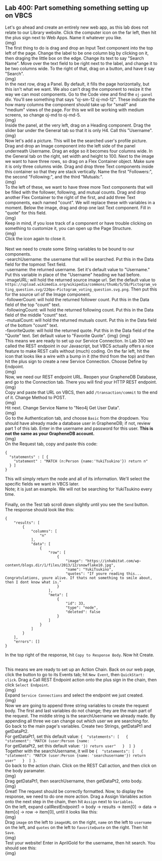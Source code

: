 <h2> Lab 400: Part something something setting up on VBCS  </h2>

Let's go ahead and create an entirely new web app, as this lab does not relate to our Library website. Click the computer icon on the far left, then hit the plus sign next to Web Apps. Name it whatever you like.<br>
{img}
<br>
The first thing to do is drag and drop an Input Text component into the top left of the page. Change the label to be one column big by clicking on it, then draging the little box on the edge. Change its text to say "Search Name". Move over the text field to be right next to the label, and change it to be two columns wide. To the right of that, drag on a button, and have it say "Search". <br>
{img}
<br>
In the next row, drag a Panel. By default, it fills the page horizontally, but this isn't what we want. We also can't drag the component to resize it the way we can most components. Go to the Code view and find the `oj-panel` div. You'll see something that says "oj-sm-12 oj-md-12". These indicate the how many columns the component should take up for "small" and "medium" views of the page. For this we will be working with medium screens, so change oj-md to oj-md-5. <br>
{img}
<br>
Inside the panel, at the very left, drag on a Heading component. Drag the slider bar under the General tab so that it is only H4. Call this "Username".
{img}
<br>
Now let's add a picture. This will be the searched user's profile picture. Drag and drop an Image component into the left side of the panel underneath Username. Drag an edge so it becomes four columns wide. In the General tab on the right, set width and height to 100. Next to the image we want to have three rows, so drag on a Flex Container object. Make sure it is only three columns wide. Drag and drop three Text components inside this container so that they are stack vertically. Name the first "Followers:", the second "Following:", and the third "Mutuals:". <br>
{img}
<br>
To the left of these, we want to have three more Text components that will be filled with the follower, following, and mutual counts. Drag and drop another Flex Container to the right of the first, and add three Text components, each named "count". We will replace these with variables in a moment. Below the image, drag and drop one last Text component. Fill in "quote" for this field.<br>
{img}
<br>
Keep in mind, if you lose track of a component or have trouble clicking on something to customize it, you can open up the Page Structure.<br>
{img}
<br>
Click the icon again to close it.<br>
<br>
Next we need to create some String variables to be bound to our components.<br>
-searchUsername: the username that will be searched. Put this in the Data field for the topmost Text field. <br>
-username: the returned username. Set it's default value to "Username." Put this variable in place of the "Username" heading we had before.<br>
-imageURL: will hold the returned source image url. Set the default value to `https://upload.wikimedia.org/wikipedia/commons/thumb/5/5b/Pictogram_voting_question.svg/220px-Pictogram_voting_question.svg.png`. Then put this for the source url of the Image component.<br>
-followerCount: will hold the returned follower count. Put this in the Data field of the top "count" text.<br>
-followingCount: will hold the returned following count. Put this in the Data field of the middle "count" text.<br>
-mutualCount: will hold the returned mutuals count. Put this in the Data field of the bottom "count" text.<br>
-favoriteQuote: will hold the returned quote. Put this in the Data field of the "Quote" text. Set default value to "Favorite Quote".
{img}
{img}
<br>
This means we are ready to set up our Service Connection. In Lab 300 we called the REST endpoint in our Javascript, but VBCS actually offers a nice feature to make REST calls without (much) coding. On the far left, hit the icon that looks like a wire with a bump in it (the third from the top) and then hit the plus sign to create a new Service Connection. Choose Define by Endpoint.<br>
{img}
<br>
Now, we need our REST endpoint URL. Reopen your GrapheneDB Database, and go to the Connection tab. There you will find your HTTP REST endpoint.<br>
{img}
<br>
Copy and paste that URL on VBCS, then add `/transaction/commit` to the end of it. Change Method to POST. <br>
{img}
<br>
Hit next. Change Service Name to "Neo4j Get User Data". <br>
{img}
<br>
Go to the Authentication tab, and choose `Basic` from the dropdown. You should have already made a database user in GrapheneDB; if not, review part 1 of this lab. Enter in the username and password for this user. <b>This is not the same as your GrapheneDB account.</b> <br>
{img}
<br>
On the Request tab, copy and paste this code:
```
{
  "statements" : [ {
    "statement" : "MATCH (n:Person {name:'YukiTsukino'}) return n"
  } ]
}
```
This will simply return the node and all of its information. We'll select the specific fields we want in VBCS later. <br>
Note; it is just an example. We will not be searching for YukiTsukino every time. <br>
<br>
Finally, on the Test tab scroll down slightly until you see the `Send` button. <br>
The response should look like this:
```
{
    "results": [
        {
            "columns": [
                "n"
            ],
            "data": [
                {
                    "row": [
                        {
                            "image": "https://inhabitat.com/wp-content/blogs.dir/1/files/2013/12/snowflake10.jpg",
                            "name": "YukiTsukino",
                            "quotes": "If youre reading this... Congratulations, youre alive. If thats not something to smile about, then I dont know what is."
                        }
                    ],
                    "meta": [
                        {
                            "id": 33,
                            "type": "node",
                            "deleted": false
                        }
                    ]
                }
            ]
        }
    ],
    "errors": []
}
```
In the top right of the response, hit `Copy to Response Body`. Now hit Create.<br>

<br>This means we are ready to set up an Action Chain. Back on our web page, click the button to go to its Events tab; hit `New Event`, then `QuickStart: click`. Drag a Call REST Endpoint action onto the plus sign in the chain, then click `Select Endpoint`.<br>
{img}
<br>
Expand `Service Connections` and select the endpoint we just created. <br>
{img}
<br>
Now we are going to append three string variables to create the request body. The first and last variables do not change; they are the main part of the request. The middle string is the searchUsername we already made. By appending all three we can change out which user we are searching for. <br>
Go back to the main page's variables. Create two Strings, getDataPt1 and getDataPt2. <br>
For getDataPt1, set this default value: `{  "statements": [   {    "statement": "MATCH (user:Person {name:  '`<br>
For getDataPt2, set this default value: `'}) return user"   }  ] }`<br>
Together with the searchUsername, it will be `{  "statements": [   {    "statement": "MATCH (user:Person {name: 'searchusername'}) return user"   }  ] }`. <br>
Go back to the action chain. Click on the REST Call action, and then click on the body paramater. <br>
{img}
<br>
Drag getDataPt1, then searchUsername, then getDataPt2, onto body. <br>
{img}
<br>
Great! The request should be correctly formatted. Now, to display the response, we need to do one more action. Drag a Assign Variables action onto the next step in the chain, then hit `Assign` next to `Variables`. <br>
On the left, expand callRestEndpoint1 -> body -> results -> item[0] -> data -> item[o] -> row -> item[0], until it looks like this:<br>
{img}
<br>
Drag `image` on the left to `imageURL` on the right, `name` on the left to `username` on the left, and `quotes` on the left to `favoriteQuote` on the right. Then hit `Save`. <br>
{img}
<br>
Test your website! Enter in AprilGold for the username, then hit search. You should see this:<br>
{img}
<br>
